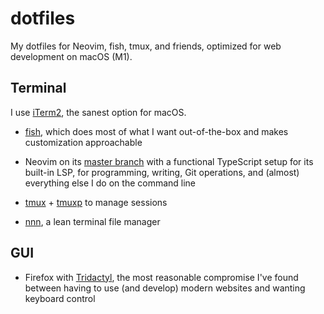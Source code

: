 # dotfiles

My dotfiles for Neovim, fish, tmux, and friends, optimized for web development
on macOS (M1).

## Terminal

I use [iTerm2](https://github.com/gnachman/iTerm2), the sanest option for macOS.

- [fish](https://github.com/fish-shell/fish-shell), which does most of what I
  want out-of-the-box and makes customization approachable

- Neovim on its [master branch](https://github.com/neovim/neovim/commits/master)
  with a functional TypeScript setup for its built-in LSP, for programming,
  writing, Git operations, and (almost) everything else I do on the command line

- [tmux](https://github.com/tmux/tmux) +
  [tmuxp](https://github.com/tmux-python/tmuxp) to manage sessions

- [nnn](https://github.com/jarun/nnn), a lean terminal file manager

## GUI

- Firefox with [Tridactyl](https://github.com/tridactyl/tridactyl), the most
  reasonable compromise I've found between having to use (and develop) modern
  websites and wanting keyboard control
